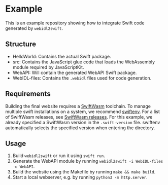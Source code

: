 # Example

This is an example repository showing how to integrate Swift code generated by `webidl2swift`.

## Structure

- HelloWorld: Contains the actual Swift package.
- src: Contains the JavaScript glue code that loads the WebAssembly module required by JavaScriptKit.
- WebAPI: Will contain the generated WebAPI Swift package.
- WebIDL-files: Contains the `.webidl` files used for code generation.

## Requirements

Building the final website requires a [SwiftWasm](https://github.com/swiftwasm/swift) toolchain.
To manage multiple swift installations on a system, we recommend [swiftenv](https://swiftenv.fuller.li/en/latest/).
For a list of SwiftWasm releases, see [SwiftWasm releases](https://github.com/swiftwasm/swift/releases).
For this example, we already specified a SwiftWasm version in the `.swift-version` file.
swiftenv automatically selects the specified version when entering the directory.

## Usage

1. Build `webidl2swift` or run it using `swift run`.
2. Generate the WebAPI module by running `webidl2swift -i WebIDL-files -o WebAPI`.
3. Build the website using the Makefile by running `make && make build`.
4. Start a local webserver, e.g. by running `python3 -m http.server`.

